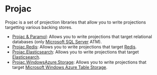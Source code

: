 # Projac

Projac is a set of projection libraries that allow you to write projections targetting various backing stores.

- [Projac & Paramol](./Sql.md): Allows you to write projections that target relational databases (only [Microsoft SQL Server](http://www.microsoft.com/en-us/server-cloud/products/sql-server-editions/overview.aspx) ATM).
- [Projac.Redis](./Redis.md): Allows you to write projections that target [Redis](http://redis.io).
- [Projac.Elasticsearch](./Elasticsearch.md): Allows you to write projections that target [Elasticsearch](http://http://www.elasticsearch.org/).
- [Projac.WindowsAzure.Storage](./WindowsAzure.Storage.md): Allows you to write projections that target [Microsoft Windows Azure Table Storage](http://azure.microsoft.com/en-us/documentation/services/storage/).
